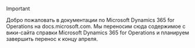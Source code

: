 > [!IMPORTANT]
> Добро пожаловать в документации по Microsoft Dynamics 365 for Operations на docs.microsoft.com. Мы переносим сюда содержимое с вики-сайта справки Microsoft Dynamics 365 for Operations и планируем завершить перенос к концу апреля. 

